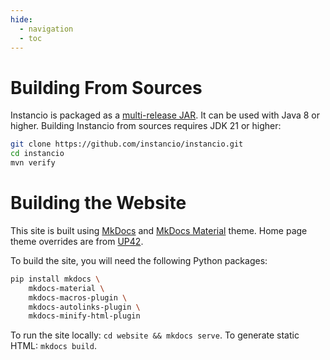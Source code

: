 ```yaml
---
hide:
  - navigation
  - toc
---
```


# Building From Sources

Instancio is packaged as a [multi-release JAR](https://openjdk.java.net/jeps/238).
It can be used with Java 8 or higher.
Building Instancio from sources requires JDK 21 or higher:

```sh
git clone https://github.com/instancio/instancio.git
cd instancio
mvn verify
```

# Building the Website

This site is built using <a href="https://www.mkdocs.org">MkDocs</a>
and <a href="https://squidfunk.github.io/mkdocs-material">MkDocs Material</a> theme.
Home page theme overrides are from <a href="https://sdk.up42.com">UP42</a>.

To build the site, you will need the following Python packages:

```sh
pip install mkdocs \
    mkdocs-material \
    mkdocs-macros-plugin \
    mkdocs-autolinks-plugin \
    mkdocs-minify-html-plugin
```

To run the site locally: `cd website && mkdocs serve`. To generate static HTML: `mkdocs build`.